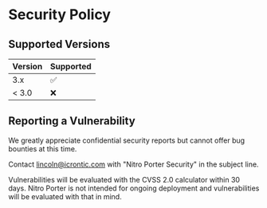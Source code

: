 # Security Policy

## Supported Versions

| Version | Supported          |
| ------- | ------------------ |
| 3.x     | :white_check_mark: |
| < 3.0   | :x:                |

## Reporting a Vulnerability

We greatly appreciate confidential security reports but cannot offer bug bounties at this time.

Contact lincoln@icrontic.com with "Nitro Porter Security" in the subject line.

Vulnerabilities will be evaluated with the CVSS 2.0 calculator within 30 days. 
Nitro Porter is not intended for ongoing deployment and vulnerabilities will be evaluated with that in mind.
